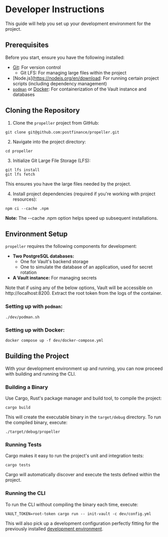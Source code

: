 # Developer Instructions

This guide will help you set up your development environment for the project.

## Prerequisites

Before you start, ensure you have the following installed:

- [Git](https://git-scm.com/downloads): For version control
  - Git LFS: For managing large files within the project
- [Node.js](https://nodejs.org/en/download: For running certain project scripts (including dependency management)
- [`podman`](https://podman.io/docs/installation) or [Docker](https://www.docker.com/products/docker-desktop/): For containerization of the Vault instance and databases

## Cloning the Repository

1. Clone the `propeller` project from GitHub:

```shell
git clone git@github.com:postfinance/propeller.git
```

2. Navigate into the project directory:

```
cd propeller
```

3. Initialize Git Large File Storage (LFS):

```shell
git lfs install
git lfs fetch
```

This ensures you have the large files needed by the project.

4. Install project dependencies (required if you're working with project resources):

```shell
npm ci --cache .npm
```

**Note:** The --cache .npm option helps speed up subsequent installations.

## Environment Setup

`propeller` requires the following components for development:

- **Two PostgreSQL databases:**
  - One for Vault's backend storage
  - One to simulate the database of an application, used for secret rotation
- **A Vault instance:** For managing secrets

Note that if using any of the below options, Vault will be accessible on http://localhost:8200.
Extract the root token from the logs of the container.

### Setting up with `podman`:

```shell
./dev/podman.sh
```

### Setting up with Docker:

```shell
docker compose up -f dev/docker-compose.yml
```

## Building the Project

With your development environment up and running, you can now proceed with building and running the CLI.

### Building a Binary

Use Cargo, Rust's package manager and build tool, to compile the project:

```shell
cargo build
```

This will create the executable binary in the `target/debug` directory.
To run the compiled binary, execute:

```shell
./target/debug/propeller
```

### Running Tests

Cargo makes it easy to run the project's unit and integration tests:

```shell
cargo tests
```

Cargo will automatically discover and execute the tests defined within the project.

### Running the CLI

To run the CLI without compiling the binary each time, execute:

```shell
VAULT_TOKEN=root-token cargo run -- init-vault -c dev/config.yml
```

This will also pick up a development configuration perfectly fitting for the previously installed [development environment](#environment-setup).
